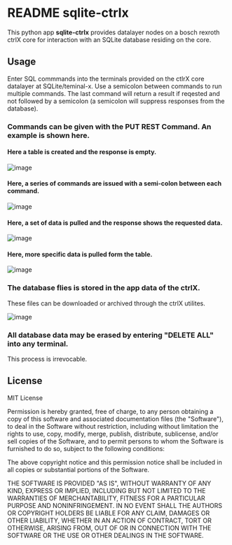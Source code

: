 # README sqlite-ctrlx

This python app __sqlite-ctrlx__ provides datalayer nodes on a bosch rexroth ctrlX core for interaction with an SQLite database residing on the core.

## Usage

Enter SQL commmands into the terminals provided on the ctlrX core datalayer at SQLite/teminal-x. Use a semicolon between commands to run multiple commands. 
The last command will return a result if reqested and not followed by a semicolon (a semicolon will suppress responses from the database).


### Commands can be given with the PUT REST Command. An example is shown here.

#### Here a table is created and the response is empty.

![image](https://user-images.githubusercontent.com/89591244/183098877-95282298-6fdb-478c-9d32-fe16f0ba7b78.png)



#### Here, a series of commands are issued with a semi-colon between each command.

![image](https://user-images.githubusercontent.com/89591244/183099242-34b6cc5a-9628-42e5-8b51-7e41d4f85c35.png)



#### Here, a set of data is pulled and the response shows the requested data.

![image](https://user-images.githubusercontent.com/89591244/183099326-3b06c7f7-9108-439d-bd87-60321c1bcaeb.png)



#### Here, more specific data is pulled form the table. 

![image](https://user-images.githubusercontent.com/89591244/183099430-86ee8857-babb-4ae8-acac-9be2e75c2d49.png)



### The database flies is stored in the app data of the ctrlX.
  These files can be downloaded or archived through the ctrlX utilites. 

![image](https://user-images.githubusercontent.com/89591244/182950447-2146e82b-c539-4843-b8c0-f3a72ab69b7d.png)

### All database data may be erased by entering "DELETE ALL" into any terminal.
  This process is irrevocable.

## License

MIT License

Permission is hereby granted, free of charge, to any person obtaining a copy
of this software and associated documentation files (the "Software"), to deal
in the Software without restriction, including without limitation the rights
to use, copy, modify, merge, publish, distribute, sublicense, and/or sell
copies of the Software, and to permit persons to whom the Software is
furnished to do so, subject to the following conditions:

The above copyright notice and this permission notice shall be included in all
copies or substantial portions of the Software.

THE SOFTWARE IS PROVIDED "AS IS", WITHOUT WARRANTY OF ANY KIND, EXPRESS OR
IMPLIED, INCLUDING BUT NOT LIMITED TO THE WARRANTIES OF MERCHANTABILITY,
FITNESS FOR A PARTICULAR PURPOSE AND NONINFRINGEMENT. IN NO EVENT SHALL THE
AUTHORS OR COPYRIGHT HOLDERS BE LIABLE FOR ANY CLAIM, DAMAGES OR OTHER
LIABILITY, WHETHER IN AN ACTION OF CONTRACT, TORT OR OTHERWISE, ARISING FROM,
OUT OF OR IN CONNECTION WITH THE SOFTWARE OR THE USE OR OTHER DEALINGS IN THE
SOFTWARE.
